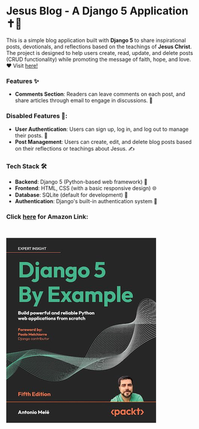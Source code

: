 # Jesus Blog - A Django 5 Application ✝️📖

This is a simple blog application built with **Django 5** to share inspirational posts, devotionals, and reflections based on the teachings of **Jesus Christ**. The project is designed to help users create, read, update, and delete posts (CRUD functionality) while promoting the message of faith, hope, and love. ❤️ Visit [here!](https://eniolakunle.pythonanywhere.com/blog/)

### Features ✨
- **Comments Section**: Readers can leave comments on each post, and share articles through email to engage in discussions. 💬

### Disabled Features 🚧:
- **User Authentication**: Users can sign up, log in, and log out to manage their posts. 🔐
- **Post Management**: Users can create, edit, and delete blog posts based on their reflections or teachings about Jesus. ✍️
<!-- - **Categories & Tags**: Posts can be organized into categories (e.g., Bible Studies, Devotionals, Sermons) and tagged with relevant keywords (e.g., Grace, Faith, Love). 🏷️ -->
<!-- - **Responsive Design**: Built with mobile-first principles to ensure a seamless experience across devices. 📱💻 -->

### Tech Stack 🛠️
- **Backend**: Django 5 (Python-based web framework) 🐍
- **Frontend**: HTML, CSS (with a basic responsive design) 🌐
- **Database**: SQLite (default for development) 💾
- **Authentication**: Django's built-in authentication system 🔑
<!-- - **Deployment**: Can be deployed using services like Heroku, DigitalOcean, etc. 🚀 -->


### Click [here](https://www.amazon.com/Django-Example-powerful-reliable-applications/dp/1805125451) for Amazon Link:

<br>

![Django5book.jpg](Django5book.jpg)
